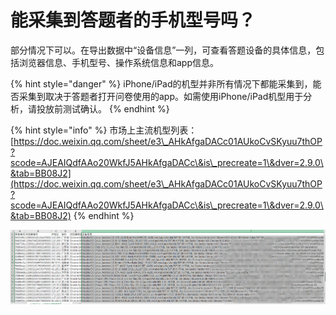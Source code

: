 # 能采集到答题者的手机型号吗？

部分情况下可以。在导出数据中“设备信息”一列，可查看答题设备的具体信息，包括浏览器信息、手机型号、操作系统信息和app信息。

{% hint style="danger" %}
iPhone/iPad的机型并非所有情况下都能采集到，能否采集到取决于答题者打开问卷使用的app。如需使用iPhone/iPad机型用于分析，请投放前测试确认。
{% endhint %}

{% hint style="info" %}
市场上主流机型列表：[https://doc.weixin.qq.com/sheet/e3\_AHkAfgaDACc01AUkoCvSKyuu7thOP?scode=AJEAIQdfAAo20WkfJ5AHkAfgaDACc\&is\_precreate=1\&dver=2.9.0\&tab=BB08J2](https://doc.weixin.qq.com/sheet/e3\_AHkAfgaDACc01AUkoCvSKyuu7thOP?scode=AJEAIQdfAAo20WkfJ5AHkAfgaDACc\&is\_precreate=1\&dver=2.9.0\&tab=BB08J2)
{% endhint %}

![设备信息](<../../.gitbook/assets/image (159).png>)
